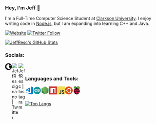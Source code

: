### Hey, I'm Jeff 👋
I'm a Full-Time Computer Science Student at [Clarkson University](https://clarkson.edu). I enjoy writing code in [Node.js](https://nodejs.org/), but I am expanding into learning C++ and Java.

[![Website](https://img.shields.io/website?label=JeffResc.dev&style=for-the-badge&url=https%3A%2F%2JeffResc.dev)](https://JeffResc.dev)
[![Twitter Follow](https://img.shields.io/twitter/follow/JeffRescignano?color=1DA1F2&logo=twitter&style=for-the-badge)](https://twitter.com/intent/follow?original_referer=https%3A%2F%2Fgithub.com%2FJeffResc&screen_name=JeffRescignano)

[![JeffResc's GitHub Stats](https://github-readme-stats.vercel.app/api?username=JeffResc&show_icons=true&theme=synthwave)](https://github.com/anuraghazra/github-readme-stats)

### Socials:

[<img align="left" alt="JeffResc.dev" width="22px" src="https://raw.githubusercontent.com/iconic/open-iconic/master/svg/globe.svg" />][website]
[<img align="left" alt="JeffRescignano | Twitter" width="22px" src="https://cdn.jsdelivr.net/npm/simple-icons@v3/icons/twitter.svg" />][twitter]
[<img align="left" alt="JeffResc | Instagram" width="22px" src="https://cdn.jsdelivr.net/npm/simple-icons@v3/icons/instagram.svg" />][instagram]

<br />

### Languages and Tools:

[<img align="left" alt="Visual Studio Code" width="26px" src="https://raw.githubusercontent.com/github/explore/80688e429a7d4ef2fca1e82350fe8e3517d3494d/topics/visual-studio-code/visual-studio-code.png" />](https://github.com/topics/vscode)
[<img align="left" alt="Arduino" width="26px" src="https://raw.githubusercontent.com/github/explore/80688e429a7d4ef2fca1e82350fe8e3517d3494d/topics/arduino/arduino.png" />](https://github.com/topics/arduino)
[<img align="left" alt="Node.js" width="26px" src="https://raw.githubusercontent.com/github/explore/80688e429a7d4ef2fca1e82350fe8e3517d3494d/topics/nodejs/nodejs.png" />](https://github.com/topics/nodejs)
[<img align="left" alt="NPM" width="26px" src="https://raw.githubusercontent.com/github/explore/80688e429a7d4ef2fca1e82350fe8e3517d3494d/topics/npm/npm.png" />](https://github.com/topics/npm)
[<img align="left" alt="JavaScript" width="26px" src="https://raw.githubusercontent.com/github/explore/80688e429a7d4ef2fca1e82350fe8e3517d3494d/topics/javascript/javascript.png" />](https://github.com/topics/javascript)
[<img align="left" alt="Ubuntu" width="26px" src="https://raw.githubusercontent.com/github/explore/80688e429a7d4ef2fca1e82350fe8e3517d3494d/topics/ubuntu/ubuntu.png" />](https://github.com/topics/ubuntu)
[<img align="left" alt="Raspberry Pi" width="26px" src="https://raw.githubusercontent.com/github/explore/80688e429a7d4ef2fca1e82350fe8e3517d3494d/topics/raspberry-pi/raspberry-pi.png" />](https://github.com/topics/raspberry-pi)

<br />
<br />

[![Top Langs](https://github-readme-stats.vercel.app/api/top-langs/?username=JeffResc&layout=compact)](https://github.com/anuraghazra/github-readme-stats)

[website]: https://JeffResc.dev
[twitter]: https://twitter.com/JeffRescignano
[instagram]: https://instagram.com/JeffResc